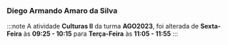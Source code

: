 ### Diego Armando Amaro da Silva


:::note
A atividade **Culturas II** da turma **AGO2023**, foi alterada de **Sexta-Feira** às **09:25 - 10:15** para **Terça-Feira** às **11:05 - 11:55**
:::
        

